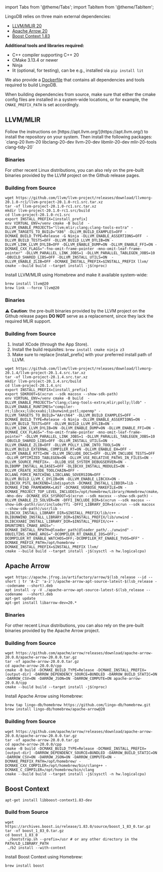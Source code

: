 import Tabs from '@theme/Tabs';
import TabItem from '@theme/TabItem';

LingoDB relies on three main external dependencies:
* [LLVM/MLIR 20](https://github.com/llvm/llvm-project)
* [Apache Arrow 20](https://arrow.apache.org/release/19.0.0.html)
* [Boost Context 1.83](https://www.boost.org/doc/libs/1_83_0/libs/context/doc/html/index.html)

**Additional tools and libraries required:**
* C++ compiler supporting C++ 20
* CMake 3.13.4 or newer
* Ninja
* lit (optional, for testing), can be e.g., installed via `pip install lit`

We also provide a [Dockerfile](https://github.com/lingo-db/lingo-db/pkgs/container/lingodb-dev) that contains all dependencies and tools required to build LingoDB.

When building dependencies from source, make sure that either the cmake config files are installed in a system-wide locations, or for example, the `CMAKE_PREFIX_PATH` is set accordingly.

## LLVM/MLIR

<Tabs groupId="os-tabs">
<TabItem value="linux" label="Ubuntu/Linux">
Follow the instructions on [https://apt.llvm.org/](https://apt.llvm.org/) to install the repository on your system.
Then install the following packages: `clang-20 llvm-20 libclang-20-dev llvm-20-dev libmlir-20-dev mlir-20-tools clang-tidy-20`

### Binaries
For other recent Linux distributions, you can also rely on the pre-built binaries provided by the LLVM project on the Github release pages.

### Building from Source

```shell
wget https://github.com/llvm/llvm-project/releases/download/llvmorg-20.1.0-rc1/llvm-project-20.1.0-rc1.src.tar.xz
tar -xf llvm-project-20.1.0-rc1.src.tar.xz
mkdir llvm-project-20.1.0-rc1.src/build
cd llvm-project-20.1.0-rc1.src
export INSTALL_PREFIX=[install_prefix]
env VIRTUAL_ENV=/venv cmake -B build  -DLLVM_ENABLE_PROJECTS="llvm;mlir;clang;clang-tools-extra" -DLLVM_TARGETS_TO_BUILD="X86" -DLLVM_BUILD_EXAMPLES=OFF -DCMAKE_BUILD_TYPE=Release -G Ninja -DLLVM_ENABLE_ASSERTIONS=OFF  -DLLVM_BUILD_TESTS=OFF -DLLVM_BUILD_LLVM_DYLIB=ON -DLLVM_LINK_LLVM_DYLIB=OFF -DLLVM_ENABLE_DUMP=ON -DLLVM_ENABLE_FFI=ON -DCMAKE_CXX_FLAGS="-fno-omit-frame-pointer -mno-omit-leaf-frame-pointer" -DLLVM_PARALLEL_LINK_JOBS=1 -DLLVM_PARALLEL_TABLEGEN_JOBS=10 -DBUILD_SHARED_LIBS=OFF -DLLVM_INSTALL_UTILS=ON  -DLLVM_ENABLE_ZLIB=OFF -DCMAKE_INSTALL_PREFIX=$INSTALL_PREFIX llvm/
cmake --build build --target install -j$(nproc)
```

</TabItem>
<TabItem value="macos" label="MacOS">
Install LLVM/MLIR using Homebrew and make it available system-wide:

```shell
brew install llvm@20
brew link --force llvm@20
```

### Binaries
⚠️ **Caution**: the pre-built binaries provided by the LLVM project on the Github release pages **DO NOT** serve as a replacement, since they lack the required MLIR support.

### Building from Source

1. Install XCode (through the App Store).
2. Install the build requisites: `brew install cmake ninja z3`
2. Make sure to replace [install_prefix] with your preferred install path of LLVM.
```shell
wget https://github.com/llvm/llvm-project/releases/download/llvmorg-20.1.4/llvm-project-20.1.4.src.tar.xz
tar -xf llvm-project-20.1.4.src.tar.xz
mkdir llvm-project-20.1.4.src/build
cd llvm-project-20.1.4.src
export INSTALL_PREFIX=[install_prefix]
export SDKROOT=$(xcrun --sdk macosx --show-sdk-path)
env VIRTUAL_ENV=/venv cmake -B build  -DLLVM_ENABLE_PROJECTS="clang;clang-tools-extra;mlir;polly;lldb" -DLLVM_ENABLE_RUNTIMES="compiler-rt;libcxx;libcxxabi;libunwind;pstl;openmp" -DLLVM_TARGETS_TO_BUILD="AArch64" -DLLVM_BUILD_EXAMPLES=OFF -DCMAKE_BUILD_TYPE=Release -G Ninja -DLLVM_ENABLE_ASSERTIONS=ON  -DLLVM_BUILD_TESTS=OFF -DLLVM_BUILD_LLVM_DYLIB=ON -DLLVM_LINK_LLVM_DYLIB=ON -DLLVM_ENABLE_DUMP=ON -DLLVM_ENABLE_FFI=ON -DCMAKE_CXX_FLAGS="-fno-omit-frame-pointer -mno-omit-leaf-frame-pointer" -DLLVM_PARALLEL_LINK_JOBS=1 -DLLVM_PARALLEL_TABLEGEN_JOBS=10 -DBUILD_SHARED_LIBS=OFF -DLLVM_INSTALL_UTILS=ON  -DLLVM_ENABLE_ZLIB=OFF -DLLVM_POLLY_LINK_INTO_TOOLS=ON -DLLVM_BUILD_EXTERNAL_COMPILER_RT=ON -DLLVM_ENABLE_EH=OFF -DLLVM_ENABLE_RTTI=ON -DLLVM_INCLUDE_DOCS=OFF -DLLVM_INCLUDE_TESTS=OFF -DLLVM_OPTIMIZED_TABLEGEN=ON -DLLVM_USE_RELATIVE_PATHS_IN_FILES=ON -DLLVM_SOURCE_PREFIX=. -DLLDB_USE_SYSTEM_DEBUGSERVER=ON -DLIBOMP_INSTALL_ALIASES=OFF -DLIBCXX_INSTALL_MODULES=ON -DLLVM_CREATE_XCODE_TOOLCHAIN=OFF -DCLANG_FORCE_MATCHING_LIBCLANG_SOVERSION=OFF -DLLVM_BUILD_LLVM_C_DYLIB=ON -DLLVM_ENABLE_LIBCXX=ON -DLIBCXX_PSTL_BACKEND=libdispatch -DCMAKE_INSTALL_LIBDIR=lib -DCMAKE_FIND_FRAMEWORK=LAST -DCMAKE_VERBOSE_MAKEFILE=ON -DCMAKE_PROJECT_TOP_LEVEL_INCLUDES=/opt/homebrew/Library/Homebrew/cmake/trap_fetchcontent_provider.cmake -Wno-dev -DCMAKE_OSX_SYSROOT=$(xcrun --sdk macosx --show-sdk-path) -DLLVM_ENABLE_Z3_SOLVER=ON -DFFI_INCLUDE_DIR=$(xcrun --sdk macosx --show-sdk-path)/usr/include/ffi -DFFI_LIBRARY_DIR=$(xcrun --sdk macosx --show-sdk-path)/usr/lib -DLIBCXX_INSTALL_LIBRARY_DIR=$INSTALL_PREFIX/lib/c++ -DLIBUNWIND_INSTALL_LIBRARY_DIR=$INSTALL_PREFIX/lib/unwind -DLIBCXXABI_INSTALL_LIBRARY_DIR=$INSTALL_PREFIX/c++ -DRUNTIMES_CMAKE_ARGS="-DCMAKE_INSTALL_RPATH=@loader_path|@loader_path/../unwind" -DBUILTINS_CMAKE_ARGS="-DCOMPILER_RT_ENABLE_IOS=OFF;-DCOMPILER_RT_ENABLE_WATCHOS=OFF;-DCOMPILER_RT_ENABLE_TVOS=OFF" -DCMAKE_PREFIX_PATH=/opt/homebrew -DCMAKE_INSTALL_PREFIX=$INSTALL_PREFIX llvm/
cmake --build build --target install -j$(sysctl -n hw.logicalcpu)
```
</TabItem>
</Tabs>

## Apache Arrow

<Tabs groupId="os-tabs">
<TabItem value="linux" label="Ubuntu/Linux">

```shell
wget https://apache.jfrog.io/artifactory/arrow/$(lsb_release --id --short | tr 'A-Z' 'a-z')/apache-arrow-apt-source-latest-$(lsb_release --codename --short).deb
apt install -y -V ./apache-arrow-apt-source-latest-$(lsb_release --codename  --short).deb
apt-get update
apt-get install libarrow-dev=20.*
```

### Binaries
For other recent Linux distributions, you can also rely on the pre-built binaries provided by the Apache Arrow project.

### Building from Source

```shell
wget https://github.com/apache/arrow/releases/download/apache-arrow-20.0.0/apache-arrow-20.0.0.tar.gz
tar -xf apache-arrow-20.0.0.tar.gz
cd apache-arrow-20.0.0/cpp
cmake -B build -DCMAKE_BUILD_TYPE=Release -DCMAKE_INSTALL_PREFIX=[output-dir] -DARROW_DEPENDENCY_SOURCE=BUNDLED -DARROW_BUILD_STATIC=ON -DARROW_CSV=ON -DARROW_JSON=ON -DARROW_COMPUTE=ON apache-arrow-20.0.0/cpp
cmake --build build --target install -j$(nproc)
```

</TabItem>
<TabItem value="macos" label="MacOS">

Install Apache Arrow using Homebrew:

```shell
brew tap lingo-db/homebrew https://github.com/lingo-db/homebrew.git
brew install lingo-db/homebrew/apache-arrow@20
```

### Building from Source

```shell
wget https://github.com/apache/arrow/releases/download/apache-arrow-20.0.0/apache-arrow-20.0.0.tar.gz
tar -xf apache-arrow-20.0.0.tar.gz
cd apache-arrow-20.0.0/cpp
cmake -B build -DCMAKE_BUILD_TYPE=Release -DCMAKE_INSTALL_PREFIX=[output-dir] -DARROW_DEPENDENCY_SOURCE=BUNDLED -DARROW_BUILD_STATIC=ON -DARROW_CSV=ON -DARROW_JSON=ON -DARROW_COMPUTE=ON -DCMAKE_PREFIX_PATH=/opt/homebrew/ -DCMAKE_CXX_COMPILER=/opt/homebrew/bin/clang++ -DCMAKE_C_COMPILER=/opt/homebrew/bin/clang
cmake --build build --target install -j$(sysctl -n hw.logicalcpu)
```

</TabItem>
</Tabs>

## Boost Context

<Tabs groupId="os-tabs">
<TabItem value="linux" label="Ubuntu/Linux">

```shell
apt-get install libboost-context1.83-dev
```

### Build from Source
```shell
wget https://archives.boost.io/release/1.83.0/source/boost_1_83_0.tar.gz
tar -xf boost_1_83_0.tar.gz
cd boost_1_83_0
 ./bootstrap.sh --prefix=/usr # or any other directory in the PATH/LD_LIBRARY_PATH
 ./b2 install --with-context
```

</TabItem>
<TabItem value="macos" label="MacOS">

Install Boost Context using Homebrew:

```shell
brew install boost
```

</TabItem>
</Tabs>
